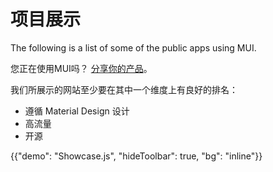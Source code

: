 # 项目展示

<p class="description">The following is a list of some of the public apps using MUI.</p>

您正在使用MUI吗？ [分享你的产品](https://github.com/mui-org/material-ui/issues/22426)。

我们所展示的网站至少要在其中一个维度上有良好的排名：

- 遵循 Material Design 设计
- 高流量
- 开源

{{"demo": "Showcase.js", "hideToolbar": true, "bg": "inline"}}
